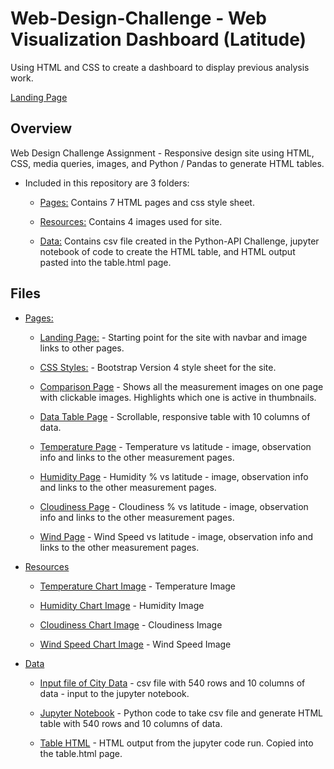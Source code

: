 # Web-Design-Challenge -  Web Visualization Dashboard (Latitude)
Using HTML and CSS to create a dashboard to display previous analysis work.

[Landing Page](https://edober-da.github.io/Web-Design-Challenge/Pages/index.html)


## Overview

Web Design Challenge Assignment - Responsive design site using HTML, CSS, media queries, images, and Python / Pandas to generate HTML tables. 

* Included in this repository are 3 folders:  
   
  * [Pages:](Pages) Contains 7 HTML pages and css style sheet.  
  
  * [Resources:](Resources) Contains 4 images used for site.   
  
  * [Data:](Data) Contains csv file created in the Python-API Challenge, jupyter notebook of code to create the HTML table, and HTML output pasted into the table.html page.   

## Files

* [Pages:](Pages)

  * [Landing Page:](Pages/index.html) - Starting point for the site with navbar and image links to other pages.  

  * [CSS Styles:](Pages/V4Style.css) - Bootstrap Version 4 style sheet for the site.  

  * [Comparison Page](Pages/comparisons.html) - Shows all the measurement images on one page with clickable images.  Highlights which one is active in thumbnails.

  * [Data Table Page](Pages/table.html) - Scrollable, responsive table with 10 columns of data.  

  * [Temperature Page](Pages/temperature.html) - Temperature vs latitude - image, observation info and links to the other measurement pages. 

  * [Humidity Page](Pages/humidity.html) - Humidity % vs latitude - image, observation info and links to the other measurement pages. 
 
  * [Cloudiness Page](Pages/cloud.html) - Cloudiness % vs latitude - image, observation info and links to the other measurement pages. 

  * [Wind Page](Pages/wind.html) - Wind Speed vs latitude - image, observation info and links to the other measurement pages. 


 
* [Resources](Resources)
  
  * [Temperature Chart Image](Resources/City_Lat_vs_Temp_Graph.png) - Temperature Image  

  * [Humidity Chart Image](Resources/City_Lat_vs_Humid_Graph.png) - Humidity Image  

  * [Cloudiness Chart Image](Resources/City_Lat_vs_Cloud_Graph.png) - Cloudiness Image  
	
  * [Wind Speed Chart Image](Resources/City_Lat_vs_Wind_Graph.png) - Wind Speed Image  


* [Data](Data)
  
  * [Input file of City Data](Data/City_DataFrame_CSV_Output.csv) - csv file with 540 rows and 10 columns of data - input to the jupyter notebook.  

  * [Jupyter Notebook](Data/Data_Table_Prep.ipynb) - Python code to take csv file and generate HTML table with 540 rows and 10 columns of data.

  * [Table HTML](Data/table_output.html) - HTML output from the jupyter code run. Copied into the table.html page. 

